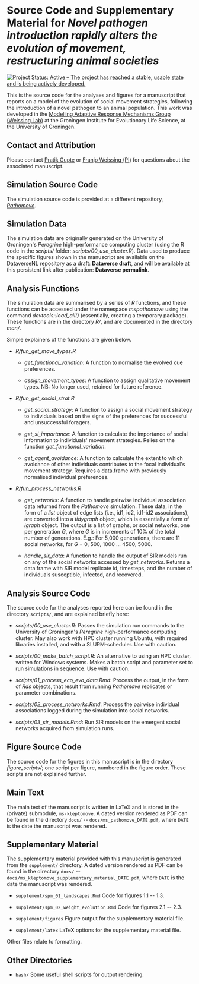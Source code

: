 
# Source Code and Supplementary Material for _Novel pathogen introduction rapidly alters the evolution of movement, restructuring animal societies_

[![Project Status: Active – The project has reached a stable, usable state and is being actively developed.](https://www.repostatus.org/badges/latest/active.svg)](https://www.repostatus.org/#active)


This is the source code for the analyses and figures for a manuscript that reports on a model of the evolution of social movement strategies, following the introduction of a novel pathogen to an animal population.
This work was developed in the [Modelling Adaptive Response Mechanisms Group (Weissing Lab)](https://www.marmgroup.eu/) at the Groningen Institute for Evolutionary Life Science, at the University of Groningen.

## Contact and Attribution

Please contact [Pratik Gupte](p.r.gupte@rug.nl) or [Franjo Weissing (PI)](f.j.weissing@rug.nl) for questions about the associated manuscript.

## Simulation Source Code

The simulation source code is provided at a different repository, [_Pathomove_](https://github.com/pratikunterwegs/pathomove).

## Simulation Data

The simulation data are originally generated on the University of Groningen's _Peregrine_ high-performance computing cluster (using the R code in the _scripts/_ folder: _scripts/00_use_cluster.R_).
Data used to produce the specific figures shown in the manuscript are available on the DataverseNL repository as a draft: **Dataverse draft**, and will be available at this persistent link after publication: **Dataverse permalink**.

## Analysis Functions

The simulation data are summarised by a series of _R_ functions, and these functions can be accessed under the namespace _mspathomove_ using the command _devtools::load\_all()_ (essentially, creating a temporary package).
These functions are in the directory _R/_, and are documented in the directory _man/_.

Simple explainers of the functions are given below.

- _R/fun\_get\_move\_types.R_

    - _get\_functional\_variation_: A function to normalise the evolved cue preferences.

    - _assign\_movement\_types_: A function to assign qualitative movement types. NB: No longer used, retained for future reference.

- _R/fun\_get\_social\_strat.R_

    - _get\_social\_strategy_: A function to assign a social movement strategy to individuals based on the signs of the preferences for successful and unsuccessful foragers.

    - _get\_si\_importance_: A function to calculate the importance of social information to individuals' movement strategies. Relies on the function _get\_functional\_variation_.

    - _get\_agent\_avoidance_: A function to calculate the extent to which avoidance of other individuals contributes to the focal individual's movement strategy. Requires a data.frame with previously normalised individual preferences.

- _R/fun\_process\_networks.R_

    - _get\_networks_: A function to handle pairwise individual association data returned from the _Pathomove_ simulation. These data, in the form of a _list_ object of edge lists (i.e., id1, id2, id1-id2 associations), are converted into a _tidygraph_ object, which is essentially a form of _igraph_ object. The output is a list of graphs, or social networks, one per generation _G_, where _G_ is in increments of 10% of the total number of generations. E.g.: For 5,000 generations, there are 11 social networks, for _G_ = 0, 500, 1000 ... 4500, 5000.

    - _handle\_sir\_data_: A function to handle the output of SIR models run on any of the social networks accessed by _get\_networks_. Returns a data.frame with SIR model replicate id, timesteps, and the number of individuals susceptible, infected, and recovered. 

## Analysis Source Code

The source code for the analyses reported here can be found in the directory `scripts/`, and are explained briefly here:

- _scripts/00_use_cluster.R_: Passes the simulation run commands to the University of Groningen's _Peregrine_ high-performance computing cluster. May also work with HPC cluster running Ubuntu, with required libraries installed, and with a SLURM-scheduler. Use with caution.

- _scripts/00_make_batch_script.R_: An alternative to using an HPC cluster, written for Windows systems. Makes a batch script and parameter set to run simulations in sequence. Use with caution.

- _scripts/01_process_eco_evo_data.Rmd_: Process the output, in the form of _Rds_ objects, that result from running _Pathomove_ replicates or parameter combinations.

- _scripts/02_process_networks.Rmd_: Process the pairwise individual associations logged during the simulation into social networks.

- _scripts/03_sir_models.Rmd_: Run SIR models on the emergent social networks acquired from simulation runs.

## Figure Source Code

The source code for the figures in this manuscript is in the directory _figure_scripts/_; one script per figure, numbered in the figure order. These scripts are not explained further.

## Main Text

The main text of the manuscript is written in LaTeX and is stored in the (private) submodule, `ms-kleptomove`. A dated version rendered as PDF can be found in the directory `docs/` -- `docs/ms_pathomove_DATE.pdf`, where `DATE` is the date the manuscript was rendered.

## Supplementary Material

The supplementary material provided with this manuscript is generated from the `supplement/` directory. A dated version rendered as PDF can be found in the directory `docs/` -- `docs/ms_kleptomove_supplementary_material_DATE.pdf`, where `DATE` is the date the manuscript was rendered.

- `supplement/spm_01_landscapes.Rmd` Code for figures 1.1 -- 1.3.

- `supplement/spm_02_weight_evolution.Rmd` Code for figures 2.1 -- 2.3.

- `supplement/figures` Figure output for the supplementary material file.

- `supplement/latex` LaTeX options for the supplementary material file.

Other files relate to formatting.

## Other Directories

- `bash/` Some useful shell scripts for output rendering.
